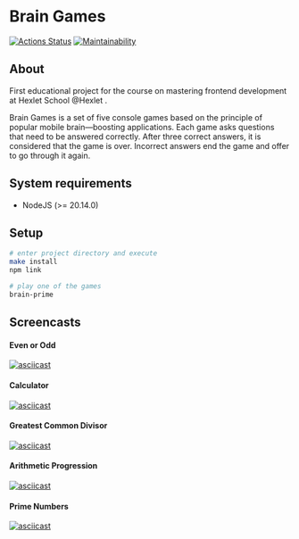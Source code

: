 # Brain Games
[![Actions Status](https://github.com/savrman/frontend-project-44/actions/workflows/hexlet-check.yml/badge.svg)](https://github.com/savrman/frontend-project-44/actions)
[![Maintainability](https://api.codeclimate.com/v1/badges/83900d05f244f0c75fc6/maintainability)](https://codeclimate.com/github/savrman/frontend-project-44/maintainability)

## About
First educational project for the course on mastering frontend development at Hexlet School @Hexlet .

Brain Games is a set of five console games based on the principle of popular mobile brain—boosting applications.
Each game asks questions that need to be answered correctly.
After three correct answers, it is considered that the game is over.
Incorrect answers end the game and offer to go through it again.

## System requirements
- NodeJS (>= 20.14.0)

## Setup
```bash
# enter project directory and execute
make install
npm link

# play one of the games
brain-prime
```

## Screencasts
#### Even or Odd
[![asciicast](https://asciinema.org/a/rdGF76lRxRfZLxm4Zopybp4cd.svg)](https://asciinema.org/a/rdGF76lRxRfZLxm4Zopybp4cd)
#### Calculator
[![asciicast](https://asciinema.org/a/8bxBGri976fh6r9F69FKj9SaV.svg)](https://asciinema.org/a/8bxBGri976fh6r9F69FKj9SaV)
#### Greatest Common Divisor
[![asciicast](https://asciinema.org/a/RWaTfGFkmYhLiUkrA9h5tXU4k.svg)](https://asciinema.org/a/RWaTfGFkmYhLiUkrA9h5tXU4k)
#### Arithmetic Progression
[![asciicast](https://asciinema.org/a/hhPM5dagiWYlYJiaYpS1j9uWV.svg)](https://asciinema.org/a/hhPM5dagiWYlYJiaYpS1j9uWV)
#### Prime Numbers
[![asciicast](https://asciinema.org/a/K2x1x8VnhJf7ROAyrhouZO7o4.svg)](https://asciinema.org/a/K2x1x8VnhJf7ROAyrhouZO7o4)

